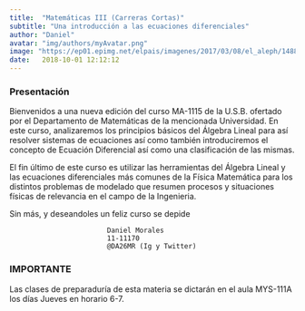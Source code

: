```yaml
---
title:  "Matemáticas III (Carreras Cortas)"
subtitle: "Una introducción a las ecuaciones diferenciales"
author: "Daniel"
avatar: "img/authors/myAvatar.png"
image: "https://ep01.epimg.net/elpais/imagenes/2017/03/08/el_aleph/1488970880_865812_1488971722_noticia_normal.jpg"
date:   2018-10-01 12:12:12
---
```


### Presentación
Bienvenidos a una nueva edición del curso MA-1115 de la U.S.B. ofertado por el Departamento de Matemáticas de la mencionada Universidad. En este curso, analizaremos los principios básicos del Álgebra Lineal para así resolver sistemas de ecuaciones así como también introduciremos el concepto de Ecuación Diferencial así como una clasificación de las mismas.

El fin último de este curso es utilizar las herramientas del Álgebra Lineal y las ecuaciones diferenciales más comunes de la Física Matemática para los distintos problemas de modelado que resumen procesos y situaciones físicas de relevancia en el campo de la Ingenieria.

Sin más, y deseandoles un feliz curso se depide

                            Daniel Morales
                            11-11170
                            @DA26MR (Ig y Twitter)

### IMPORTANTE

Las clases de preparaduría de esta materia se dictarán en el aula MYS-111A los días Jueves en horario 6-7.


